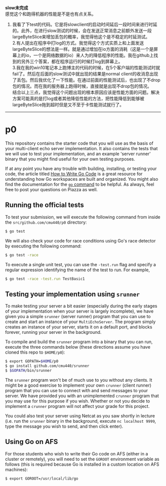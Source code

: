 **slow未完成**  
感觉这个和跑得机器的性能是不是也有点关系。  
1. 我看了下test的代码。它是将slowclient的启动时间延后一段时间来进行时延的。此外，在进行slow测试的时候，会在发送正常消息之前额外发送一段largeByteSlice来增加丢包的概率，我觉得他这个是不稳定的时延测试。  
2.有人提出在程序中打log的方式。我觉得这个方式实质上和上面发送largeByteSlice的想法是一样。就是通过增加在io方面的消耗（这是一个是屏幕上的io，一个是网络数据的io）来人为的降低程序的性能。我在github上找到的另外三个答案，都在程序运行的时候打log到屏幕上。  
3.我在我的win10笔记本上跑博主的代码的时候，在5个客户端的性能测试时就fail了。然后在后面的slow测试中就出现的结果是normal client的收消息出现了丢包。然后我优化了一下性能。在通过前面的性能测试后，也出现了不drop包的情况。而在我的服务器上跑得时候，直接就是出现不drop包的情况。  
结合以上三点，我觉得这个问题出现的根本原因应该是性能方面的问题。解决方案可能真的是打log或者其他降低性能的方法，把性能降低到能够被largeByteSlice拖到超时但是又不至于卡性能测试就行了。  

---
p0
==

This repository contains the starter code that you will use as the basis of your multi-client
echo server implementation. It also contains the tests that we will use to test your implementation,
and an example 'server runner' binary that you might find useful for your own testing purposes.

If at any point you have any trouble with building, installing, or testing your code, the article
titled [How to Write Go Code](http://golang.org/doc/code.html) is a great resource for understanding
how Go workspaces are built and organized. You might also find the documentation for the
[`go` command](http://golang.org/cmd/go/) to be helpful. As always, feel free to post your questions
on Piazza as well.

## Running the official tests

To test your submission, we will execute the following command from inside the
`src/github.com/cmu440/p0` directory:

```sh
$ go test
```

We will also check your code for race conditions using Go's race detector by executing
the following command:

```sh
$ go test -race
```

To execute a single unit test, you can use the `-test.run` flag and specify a regular expression
identifying the name of the test to run. For example,

```sh
$ go test -race -test.run TestBasic1
```

## Testing your implementation using `srunner`

To make testing your server a bit easier (especially during the early stages of your implementation
when your server is largely incomplete), we have given you a simple `srunner` (server runner)
program that you can use to create and start an instance of your `MultiEchoServer`. The program
simply creates an instance of your server, starts it on a default port, and blocks forever,
running your server in the background.

To compile and build the `srunner` program into a binary that you can run, execute the three
commands below (these directions assume you have cloned this repo to `$HOME/p0`):

```bash
$ export GOPATH=$HOME/p0
$ go install github.com/cmu440/srunner
$ $GOPATH/bin/srunner
```

The `srunner` program won't be of much use to you without any clients. It might be a good exercise
to implement your own `crunner` (client runner) program that you can use to connect with and send
messages to your server. We have provided you with an unimplemented `crunner` program that you may
use for this purpose if you wish. Whether or not you decide to implement a `crunner` program will not
affect your grade for this project.

You could also test your server using Netcat as you saw shortly in lecture (i.e. run the `srunner`
binary in the background, execute `nc localhost 9999`, type the message you wish to send, and then
click enter).

## Using Go on AFS

For those students who wish to write their Go code on AFS (either in a cluster or remotely), you will
need to set the `GOROOT` environment variable as follows (this is required because Go is installed
in a custom location on AFS machines):

```bash
$ export GOROOT=/usr/local/lib/go
```
